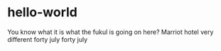 # hello-world
You know what it is
what the fukul is going on here?
Marriot hotel very different
forty july forty july

